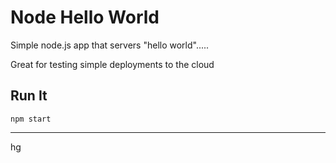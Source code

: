 # Node Hello World

Simple node.js app that servers "hello world".....

Great for testing simple deployments to the cloud

## Run It

`npm start`

---
  hg
  
